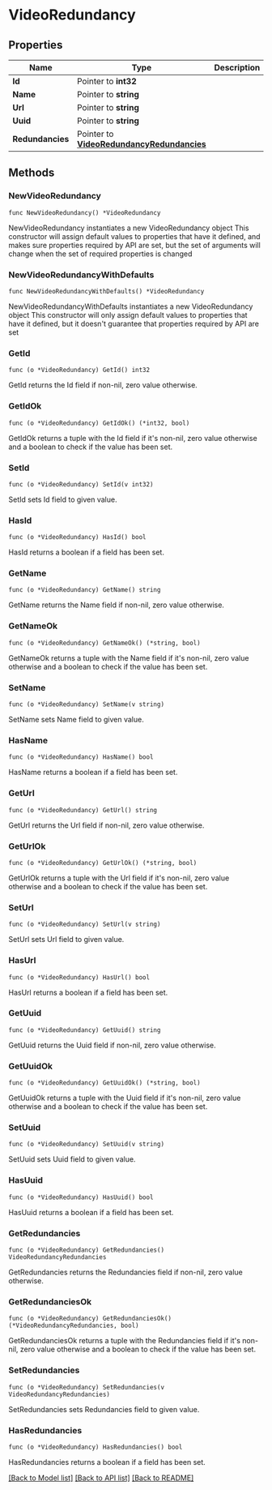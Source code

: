 # VideoRedundancy

## Properties

Name | Type | Description | Notes
------------ | ------------- | ------------- | -------------
**Id** | Pointer to **int32** |  | [optional] 
**Name** | Pointer to **string** |  | [optional] 
**Url** | Pointer to **string** |  | [optional] 
**Uuid** | Pointer to **string** |  | [optional] 
**Redundancies** | Pointer to [**VideoRedundancyRedundancies**](VideoRedundancyRedundancies.md) |  | [optional] 

## Methods

### NewVideoRedundancy

`func NewVideoRedundancy() *VideoRedundancy`

NewVideoRedundancy instantiates a new VideoRedundancy object
This constructor will assign default values to properties that have it defined,
and makes sure properties required by API are set, but the set of arguments
will change when the set of required properties is changed

### NewVideoRedundancyWithDefaults

`func NewVideoRedundancyWithDefaults() *VideoRedundancy`

NewVideoRedundancyWithDefaults instantiates a new VideoRedundancy object
This constructor will only assign default values to properties that have it defined,
but it doesn't guarantee that properties required by API are set

### GetId

`func (o *VideoRedundancy) GetId() int32`

GetId returns the Id field if non-nil, zero value otherwise.

### GetIdOk

`func (o *VideoRedundancy) GetIdOk() (*int32, bool)`

GetIdOk returns a tuple with the Id field if it's non-nil, zero value otherwise
and a boolean to check if the value has been set.

### SetId

`func (o *VideoRedundancy) SetId(v int32)`

SetId sets Id field to given value.

### HasId

`func (o *VideoRedundancy) HasId() bool`

HasId returns a boolean if a field has been set.

### GetName

`func (o *VideoRedundancy) GetName() string`

GetName returns the Name field if non-nil, zero value otherwise.

### GetNameOk

`func (o *VideoRedundancy) GetNameOk() (*string, bool)`

GetNameOk returns a tuple with the Name field if it's non-nil, zero value otherwise
and a boolean to check if the value has been set.

### SetName

`func (o *VideoRedundancy) SetName(v string)`

SetName sets Name field to given value.

### HasName

`func (o *VideoRedundancy) HasName() bool`

HasName returns a boolean if a field has been set.

### GetUrl

`func (o *VideoRedundancy) GetUrl() string`

GetUrl returns the Url field if non-nil, zero value otherwise.

### GetUrlOk

`func (o *VideoRedundancy) GetUrlOk() (*string, bool)`

GetUrlOk returns a tuple with the Url field if it's non-nil, zero value otherwise
and a boolean to check if the value has been set.

### SetUrl

`func (o *VideoRedundancy) SetUrl(v string)`

SetUrl sets Url field to given value.

### HasUrl

`func (o *VideoRedundancy) HasUrl() bool`

HasUrl returns a boolean if a field has been set.

### GetUuid

`func (o *VideoRedundancy) GetUuid() string`

GetUuid returns the Uuid field if non-nil, zero value otherwise.

### GetUuidOk

`func (o *VideoRedundancy) GetUuidOk() (*string, bool)`

GetUuidOk returns a tuple with the Uuid field if it's non-nil, zero value otherwise
and a boolean to check if the value has been set.

### SetUuid

`func (o *VideoRedundancy) SetUuid(v string)`

SetUuid sets Uuid field to given value.

### HasUuid

`func (o *VideoRedundancy) HasUuid() bool`

HasUuid returns a boolean if a field has been set.

### GetRedundancies

`func (o *VideoRedundancy) GetRedundancies() VideoRedundancyRedundancies`

GetRedundancies returns the Redundancies field if non-nil, zero value otherwise.

### GetRedundanciesOk

`func (o *VideoRedundancy) GetRedundanciesOk() (*VideoRedundancyRedundancies, bool)`

GetRedundanciesOk returns a tuple with the Redundancies field if it's non-nil, zero value otherwise
and a boolean to check if the value has been set.

### SetRedundancies

`func (o *VideoRedundancy) SetRedundancies(v VideoRedundancyRedundancies)`

SetRedundancies sets Redundancies field to given value.

### HasRedundancies

`func (o *VideoRedundancy) HasRedundancies() bool`

HasRedundancies returns a boolean if a field has been set.


[[Back to Model list]](../README.md#documentation-for-models) [[Back to API list]](../README.md#documentation-for-api-endpoints) [[Back to README]](../README.md)


